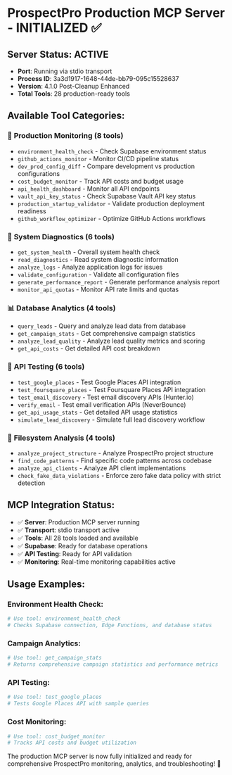 # ProspectPro Production MCP Server - INITIALIZED ✅

## Server Status: **ACTIVE**

- **Port**: Running via stdio transport
- **Process ID**: 3a3d1917-1648-44de-bb79-095c15528637
- **Version**: 4.1.0 Post-Cleanup Enhanced
- **Total Tools**: 28 production-ready tools

## Available Tool Categories:

### 🚀 **Production Monitoring (8 tools)**

- `environment_health_check` - Check Supabase environment status
- `github_actions_monitor` - Monitor CI/CD pipeline status
- `dev_prod_config_diff` - Compare development vs production configurations
- `cost_budget_monitor` - Track API costs and budget usage
- `api_health_dashboard` - Monitor all API endpoints
- `vault_api_key_status` - Check Supabase Vault API key status
- `production_startup_validator` - Validate production deployment readiness
- `github_workflow_optimizer` - Optimize GitHub Actions workflows

### 🔧 **System Diagnostics (6 tools)**

- `get_system_health` - Overall system health check
- `read_diagnostics` - Read system diagnostic information
- `analyze_logs` - Analyze application logs for issues
- `validate_configuration` - Validate all configuration files
- `generate_performance_report` - Generate performance analysis report
- `monitor_api_quotas` - Monitor API rate limits and quotas

### 📊 **Database Analytics (4 tools)**

- `query_leads` - Query and analyze lead data from database
- `get_campaign_stats` - Get comprehensive campaign statistics
- `analyze_lead_quality` - Analyze lead quality metrics and scoring
- `get_api_costs` - Get detailed API cost breakdown

### 🧪 **API Testing (6 tools)**

- `test_google_places` - Test Google Places API integration
- `test_foursquare_places` - Test Foursquare Places API integration
- `test_email_discovery` - Test email discovery APIs (Hunter.io)
- `verify_email` - Test email verification APIs (NeverBounce)
- `get_api_usage_stats` - Get detailed API usage statistics
- `simulate_lead_discovery` - Simulate full lead discovery workflow

### 📁 **Filesystem Analysis (4 tools)**

- `analyze_project_structure` - Analyze ProspectPro project structure
- `find_code_patterns` - Find specific code patterns across codebase
- `analyze_api_clients` - Analyze API client implementations
- `check_fake_data_violations` - Enforce zero fake data policy with strict detection

## MCP Integration Status:

- ✅ **Server**: Production MCP server running
- ✅ **Transport**: stdio transport active
- ✅ **Tools**: All 28 tools loaded and available
- ✅ **Supabase**: Ready for database operations
- ✅ **API Testing**: Ready for API validation
- ✅ **Monitoring**: Real-time monitoring capabilities active

## Usage Examples:

### Environment Health Check:

```bash
# Use tool: environment_health_check
# Checks Supabase connection, Edge Functions, and database status
```

### Campaign Analytics:

```bash
# Use tool: get_campaign_stats
# Returns comprehensive campaign statistics and performance metrics
```

### API Testing:

```bash
# Use tool: test_google_places
# Tests Google Places API with sample queries
```

### Cost Monitoring:

```bash
# Use tool: cost_budget_monitor
# Tracks API costs and budget utilization
```

The production MCP server is now fully initialized and ready for comprehensive ProspectPro monitoring, analytics, and troubleshooting! 🎉
